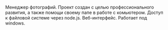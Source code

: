 Менеджер фотографий. 
Проект создан с целью профессионального развития, а также помощи своему папе в работе с комьютером.
Доступ к файловой системе через node.js. Веб-интерфейс. Работает под windows.
